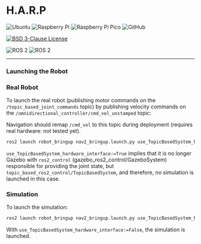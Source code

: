 # H.A.R.P

![Ubuntu](https://img.shields.io/badge/Ubuntu-E95420?style=plastic&logo=ubuntu&logoColor=white)
![Raspberry Pi](https://img.shields.io/badge/Raspberry%20Pi-A22846?style=plastic&logo=Raspberry%20Pi&logoColor=white)
![Raspberry Pi Pico](https://img.shields.io/badge/Raspberry%20Pi%20Pico-008287?style=plastic&logo=Raspberry%20Pi&logoColor=white)
![GitHub](https://img.shields.io/badge/github-%23121011.svg?style=plastic&logo=github&logoColor=white)

[![BSD 3-Clause License](https://img.shields.io/badge/License-BSD%203--Clause-0EA94B)](https://opensource.org/licenses/BSD-3-Clause)

![ROS 2](https://img.shields.io/badge/ROS2-humble-0EA94B?style=flat&logo=ros&logoColor=22314E)
![ROS 2](https://img.shields.io/badge/ROS2-humble-0EA94B?style=flat&logo=ros&logoColor=white&labelColor=22314E)

---

### Launching the Robot

### Real Robot

To launch the real robot (publishing motor commands on the `/topic_based_joint_commands` topic) by publishing velocity commands on the `/omnidirectional_controller/cmd_vel_unstamped` topic:

Navigation should remap `/cmd_vel` to this topic during deployment (requires real hardware: not tested yet).

```bash
ros2 launch robot_bringup nav2_bringup.launch.py use_TopicBasedSystem_hardware_interface:=True
```

`use_TopicBasedSystem_hardware_interface:=True` implies that it is no longer Gazebo with `ros2_control` (gazebo_ros2_control/GazeboSystem) responsible for providing the joint state, but `topic_based_ros2_control/TopicBasedSystem`, and therefore, no simulation is launched in this case.

### Simulation

To launch the simulation:

```bash
ros2 launch robot_bringup nav2_bringup.launch.py use_TopicBasedSystem_hardware_interface:=False
```

With `use_TopicBasedSystem_hardware_interface:=False`, the simulation is launched.
